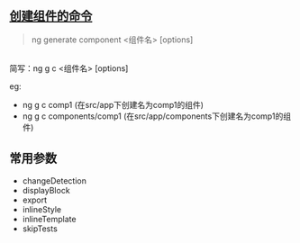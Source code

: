 ## [创建组件的命令](https://angular.cn/cli/generate#component)
> ng generate component <组件名> [options]
<br />
简写：ng g c <组件名> [options]

eg:
- ng g c comp1 (在src/app下创建名为comp1的组件)
- ng g c components/comp1 (在src/app/components下创建名为comp1的组件)

## 常用参数
- changeDetection
- displayBlock
- export
- inlineStyle
- inlineTemplate
- skipTests


